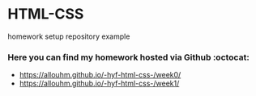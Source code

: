 # HTML-CSS
homework setup repository example

### Here you can find my homework hosted via Github :octocat:
- https://allouhm.github.io/-hyf-html-css-/week0/
- https://allouhm.github.io/-hyf-html-css-/week1/

